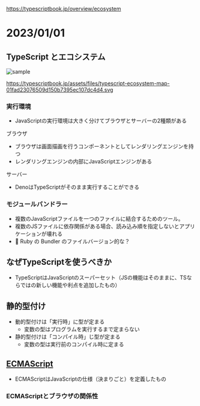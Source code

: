 https://typescriptbook.jp/overview/ecosystem

# 2023/01/01

## TypeScript とエコシステム

![sample](https://typescriptbook.jp/assets/files/typescript-ecosystem-map-01fad23076509d150b7395ec107dc4d4.svg)

https://typescriptbook.jp/assets/files/typescript-ecosystem-map-01fad23076509d150b7395ec107dc4d4.svg


### 実行環境
- JavaScriptの実行環境は大きく分けてブラウザとサーバーの2種類がある

ブラウザ
- ブラウザは画面描画を行うコンポーネントとしてレンダリングエンジンを持つ
- レンダリングエンジンの内部にJavaScriptエンジンがある

サーバー
- DenoはTypeScriptがそのまま実行することができる

### モジュールバンドラー
- 複数のJavaScriptファイルを一つのファイルに結合するためのツール。
- 複数のJSファイルに依存関係がある場合、読み込み順を指定しないとアプリケーションが壊れる
- 🤔 Ruby の Bundler のファイルバージョン的な？

## なぜTypeScriptを使うべきか
- TypeScriptはJavaScriptのスーパーセット（JSの機能はそのままに、TSならではの新しい機能や利点を追加したもの）

## 静的型付け
- 動的型付けは「実行時」に型が定まる
  - 変数の型はプログラムを実行するまで定まらない
- 静的型付けは「コンパイル時」じ型が定まる
  - 変数の型は実行前のコンパイル時に定まる

## [ECMAScript](https://typescriptbook.jp/overview/ecmascript)
- ECMAScriptはJavaScriptの仕様（決まりごと）を定義したもの

### ECMAScriptとブラウザの関係性
